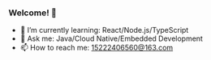 ### Welcome! 👋

- 🌱 I’m currently learning: React/Node.js/TypeScript
- 💬 Ask me: Java/Cloud Native/Embedded Development
- 📫 How to reach me: 15222406560@163.com
